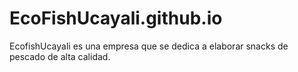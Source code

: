 # EcoFishUcayali.github.io
EcofishUcayali es una empresa que se dedica a elaborar snacks de pescado de alta calidad.
